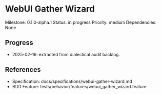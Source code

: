 # WebUI Gather Wizard
Milestone: 0.1.0-alpha.1
Status: in progress
Priority: medium
Dependencies: None

## Progress
- 2025-02-19: extracted from dialectical audit backlog.

## References
- Specification: docs/specifications/webui-gather-wizard.md
- BDD Feature: tests/behavior/features/webui_gather_wizard.feature

